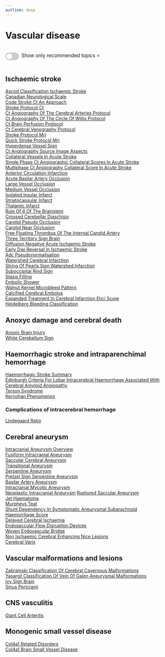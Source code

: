 ```yaml
---
outline: deep
---
```

<style>

.star-link-list {
  list-style-type: none !important;
  padding-left: 0 !important;
  margin-left: 0 !important;
}

.switch-container {
  display: flex;
  align-items: center;
  gap: 0.5rem;
  padding: 1rem 0;
  font-size: 0.95rem;
}

.switch {
  position: relative;
  display: inline-block;
  width: 42px;
  height: 24px;
}

.switch input {
  opacity: 0;
  width: 0;
  height: 0;
}

.slider {
  position: absolute;
  cursor: pointer;
  top: 0; left: 0; right: 0; bottom: 0;
  background-color: #ccc;
  border-radius: 24px;
  transition: 0.4s;
}

.slider:before {
  content: "";
  position: absolute;
  height: 18px;
  width: 18px;
  left: 3px;
  bottom: 3px;
  background-color: white;
  border-radius: 50%;
  transition: 0.4s;
}

input:checked + .slider {
  background-color: #42b983;
}

input:checked + .slider:before {
  transform: translateX(18px);
}

</style>

# Vascular disease

<div class="switch-container">
  <label class="switch">
    <input type="checkbox" id="toggle-stars">
    <span class="slider"></span>
  </label>
  <span>Show only recommended topics ⭐</span>
</div>

## Ischaemic stroke

[Ascod Classification Ischaemic Stroke](https://radiopaedia.org/articles/ascod-classification-ischaemic-stroke)  
[Canadian Neurological Scale](https://radiopaedia.org/articles/canadian-neurological-scale)  
[Code Stroke Ct An Approach](https://radiopaedia.org/articles/code-stroke-ct-an-approach)  
[Stroke Protocol Ct](https://radiopaedia.org/articles/stroke-protocol-ct)  
[Ct Angiography Of The Cerebral Arteries Protocol](https://radiopaedia.org/articles/ct-angiography-of-the-cerebral-arteries-protocol)  
[Ct Angiography Of The Circle Of Willis Protocol](https://radiopaedia.org/articles/ct-angiography-of-the-circle-of-willis-protocol)  
[Ct Brain Perfusion Protocol](https://radiopaedia.org/articles/ct-brain-perfusion-protocol)  
[Ct Cerebral Venography Protocol](https://radiopaedia.org/articles/ct-cerebral-venography-protocol)  
[Stroke Protocol Mri](https://radiopaedia.org/articles/stroke-protocol-mri)  
[Quick Stroke Protocol Mri](https://radiopaedia.org/articles/quick-stroke-protocol-mri)  
[Hyperdense Vessel Sign](https://radiopaedia.org/articles/hyperdense-vessel-sign)  
[Ct Angiography Source Image Aspects](https://radiopaedia.org/articles/ct-angiography-source-image-aspects)  
[Collateral Vessels In Acute Stroke](https://radiopaedia.org/articles/collateral-vessels-in-acute-stroke)  
[Single Phase Ct Angiographic Collateral Scores In Acute Stroke](https://radiopaedia.org/articles/single-phase-ct-angiographic-collateral-scores-in-acute-stroke-1)  
[Multiphase Ct Angiography Collateral Score In Acute Stroke](https://radiopaedia.org/articles/multiphase-ct-angiography-collateral-score-in-acute-stroke)  
[Anterior Circulation Infarction](https://radiopaedia.org/articles/anterior-circulation-infarction)  
[Acute Basilar Artery Occlusion](https://radiopaedia.org/articles/acute-basilar-artery-occlusion)  
[Large Vessel Occlusion](https://radiopaedia.org/articles/large-vessel-occlusion)  
[Medium Vessel Occlusion](https://radiopaedia.org/articles/medium-vessel-occlusion)  
[Isolated Insular Infarct](https://radiopaedia.org/articles/isolated-insular-infarct)  
[Striatocapsular Infarct](https://radiopaedia.org/articles/striatocapsular-infarct)  
[Thalamic Infarct](https://radiopaedia.org/articles/thalamic-infarct)  
[Rule Of 4 Of The Brainstem](https://radiopaedia.org/articles/rule-of-4-of-the-brainstem)  
[Crossed Cerebellar Diaschisis](https://radiopaedia.org/articles/crossed-cerebellar-diaschisis)  
[Carotid Pseudo Occlusion](https://radiopaedia.org/articles/carotid-pseudo-occlusion)  
[Carotid Near Occlusion](https://radiopaedia.org/articles/carotid-near-occlusion)  
[Free Floating Thrombus Of The Internal Carotid Artery](https://radiopaedia.org/articles/free-floating-thrombus-of-the-internal-carotid-artery)  
[Three Territory Sign Brain](https://radiopaedia.org/articles/three-territory-sign-brain)  
[Diffusion Negative Acute Ischaemic Stroke](https://radiopaedia.org/articles/diffusion-negative-acute-ischaemic-stroke)  
[Early Dwi Reversal In Ischaemic Stroke](https://radiopaedia.org/articles/early-dwi-reversal-in-ischaemic-stroke)  
[Adc Pseudonormalisation](https://radiopaedia.org/articles/adc-pseudonormalisation)  
[Watershed Cerebral Infarction](https://radiopaedia.org/articles/watershed-cerebral-infarction)  
[String Of Pearls Sign Watershed Infarction](https://radiopaedia.org/articles/string-of-pearls-sign-watershed-infarction)  
[Suboccipital Rind Sign](https://radiopaedia.org/articles/suboccipital-rind-sign)  
[Stasis Filling](https://radiopaedia.org/articles/stasis-filling)  
[Embolic Shower](https://radiopaedia.org/articles/embolic-shower-1)  
[Walnut Kernel Microbleed Pattern](https://radiopaedia.org/articles/walnut-kernel-microbleed-pattern)  
[Calcified Cerebral Embolus](https://radiopaedia.org/articles/calcified-cerebral-embolus-1)  
[Expanded Treatment In Cerebral Infarction Etici Score](https://radiopaedia.org/articles/expanded-treatment-in-cerebral-infarction-etici-score)  
[Heidelberg Bleeding Classification](https://radiopaedia.org/articles/heidelberg-bleeding-classification-1)  

## Anoxyc damage and cerebral death

[Anoxic Brain Injury](https://radiopaedia.org/articles/anoxic-brain-injury)  
[White Cerebellum Sign](https://radiopaedia.org/articles/white-cerebellum-sign)  

## Haemorrhagic stroke and intraparenchimal hemorrhage

[Haemorrhagic Stroke Summary](https://radiopaedia.org/articles/haemorrhagic-stroke-summary)  
[Edinburgh Criteria For Lobar Intracerebral Haemorrhage Associated With Cerebral Amyloid Angiopathy](https://radiopaedia.org/articles/edinburgh-criteria-for-lobar-intracerebral-haemorrhage-associated-with-cerebral-amyloid-angiopathy)  
[Terson Syndrome](https://radiopaedia.org/articles/terson-syndrome)  
[Kernohan Phenomenon](https://radiopaedia.org/articles/kernohan-phenomenon)  

### Complications of intracerebral hemorrhage

[Lindegaard Ratio](https://radiopaedia.org/articles/lindegaard-ratio)  

## Cerebral aneurysm

[Intracranial Aneurysm Overview](https://radiopaedia.org/articles/intracranial-aneurysm-overview)  
[Fusiform Intracranial Aneurysm](https://radiopaedia.org/articles/fusiform-intracranial-aneurysm)  
[Saccular Cerebral Aneurysm](https://radiopaedia.org/articles/saccular-cerebral-aneurysm)  
[Transitional Aneurysm](https://radiopaedia.org/articles/transitional-aneurysm)  
[Serpentine Aneurysm](https://radiopaedia.org/articles/serpentine-aneurysm)  
[Pretzel Sign Serpentine Aneurysm](https://radiopaedia.org/articles/pretzel-sign-serpentine-aneurysm)  
[Basilar Artery Aneurysm](https://radiopaedia.org/articles/basilar-artery-aneurysm)  
[Intracranial Mycotic Aneurysm](https://radiopaedia.org/articles/intracranial-mycotic-aneurysm)  
[Neoplastic Intracranial Aneurysm](https://radiopaedia.org/articles/neoplastic-intracranial-aneurysm)
[Ruptured Saccular Aneurysm](https://radiopaedia.org/articles/ruptured-saccular-aneurysm)  
[Jet Haematoma](https://radiopaedia.org/articles/jet-haematoma)  
[Murpheys Teat](https://radiopaedia.org/articles/murpheys-teat)  
[Shunt Dependency In Symptomatic Aneurysmal Subarachnoid Haemorrhage Score](https://radiopaedia.org/articles/shunt-dependency-in-symptomatic-aneurysmal-subarachnoid-haemorrhage-score)  
[Delayed Cerebral Ischaemia](https://radiopaedia.org/articles/delayed-cerebral-ischaemia)  
[Endosaccular Flow Disruption Devices](https://radiopaedia.org/articles/endosaccular-flow-disruption-devices)  
[Woven Endovascular Bridge](https://radiopaedia.org/articles/woven-endovascular-bridge)  
[Non Ischaemic Cerebral Enhancing Nice Lesions](https://radiopaedia.org/articles/non-ischaemic-cerebral-enhancing-nice-lesions)  
[Cerebral Varix](https://radiopaedia.org/articles/cerebral-varix)  

## Vascular malformations and lesions

[Zabramski Classification Of Cerebral Cavernous Malformations](https://radiopaedia.org/articles/zabramski-classification-of-cerebral-cavernous-malformations)  
[Yasargil Classification Of Vein Of Galen Aneurysmal Malformations](https://radiopaedia.org/articles/yasargil-classification-of-vein-of-galen-aneurysmal-malformations)  
[Ivy Sign Brain](https://radiopaedia.org/articles/ivy-sign-brain)  
[Sinus Pericranii](https://radiopaedia.org/articles/sinus-pericranii)  

## CNS vasculitis

[Giant Cell Arteritis](https://radiopaedia.org/articles/giant-cell-arteritis)  

## Monogenic small vessel disease

[Col4a1 Related Disorders](https://radiopaedia.org/articles/col4a1-related-disorders)  
[Col4a1 Brain Small Vessel Disease](https://radiopaedia.org/articles/col4a1-brain-small-vessel-disease)  